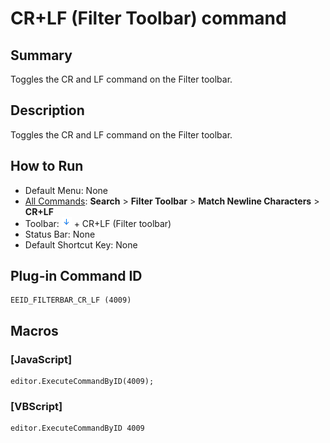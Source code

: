 # CR+LF (Filter Toolbar) command

## Summary

Toggles the CR and LF command on the Filter toolbar.

## Description

Toggles the CR and LF command on the Filter toolbar.

## How to Run

- Default Menu: None
- [All Commands](../tools/all_commands): **Search**
\> **Filter Toolbar** \> **Match Newline Characters** \> **CR+LF**
- Toolbar: ![](../../images/match_newline_characters.png) \+ CR+LF (Filter toolbar)
- Status Bar: None
- Default Shortcut Key: None

## Plug-in Command ID

```
EEID_FILTERBAR_CR_LF (4009)
```

## Macros

### \[JavaScript\]

```
editor.ExecuteCommandByID(4009);
```

### \[VBScript\]

```
editor.ExecuteCommandByID 4009
```

